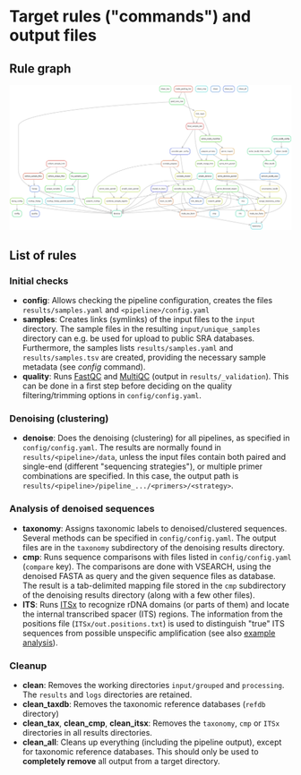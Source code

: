 # Target rules ("commands") and output files

## Rule graph

![rule graph](https://raw.githubusercontent.com/markschl/snakecharmer/main/rulegraph.png)

## List of rules

### Initial checks

- **config**: Allows checking the pipeline configuration, creates the files `results/samples.yaml` and `<pipeline>/config.yaml`
- **samples**: Creates links (symlinks) of the input files to the `input` directory. The sample files in the resulting `input/unique_samples` directory can e.g. be used for upload to public SRA databases. Furthermore, the samples lists `results/samples.yaml` and `results/samples.tsv` are created, providing the necessary sample metadata (see *config* command).
- **quality**: Runs [FastQC](https://www.bioinformatics.babraham.ac.uk/projects/fastqc) and [MultiQC](https://multiqc.info) (output in `results/_validation`). This can be done in a first step before deciding on the quality filtering/trimming options in `config/config.yaml`.

### Denoising (clustering)

- **denoise**: Does the denoising (clustering) for all pipelines, as specified in `config/config.yaml`. The results are normally found in `results/<pipeline>/data`, unless the input files contain both paired and single-end (different "sequencing strategies"), or multiple primer combinations are specified. In this case, the output path is `results/<pipeline>/pipeline_.../<primers>/<strategy>`.

### Analysis of denoised sequences

- **taxonomy**: Assigns taxonomic labels to denoised/clustered sequences. Several methods can be specified in `config/config.yaml`. The output files are in the `taxonomy` subdirectory of the denoising results directory.
- **cmp**: Runs sequence comparisons with files listed in `config/config.yaml` (`compare` key). The comparisons are done with VSEARCH, using the denoised FASTA as query and the given sequence files as database. The result is a tab-delimited mapping file stored in the `cmp` subdirectory of the denoising results directory (along with a few other files).
- **ITS**: Runs [ITSx](https://microbiology.se/software/itsx) to recognize rDNA domains (or parts of them) and locate the internal transcribed spacer (ITS) regions. The information from the positions file (`ITSx/out.positions.txt`) is used to distinguish "true" ITS sequences from possible unspecific amplification (see also [example analysis](test/R_example/example.md#read-data)).

### Cleanup

- **clean**: Removes the working directories `input/grouped` and `processing`. The `results` and `logs` directories are retained.
- **clean_taxdb**: Removes the taxonomic reference databases (`refdb` directory)
- **clean_tax**, **clean_cmp**, **clean_itsx**: Removes the `taxonomy`, `cmp` or `ITSx` directories in all results directories.
- **clean_all**: Cleans up everything (including the pipeline output), except for taxonomic reference databases. This should only be used to **completely remove** all output from a target directory.
